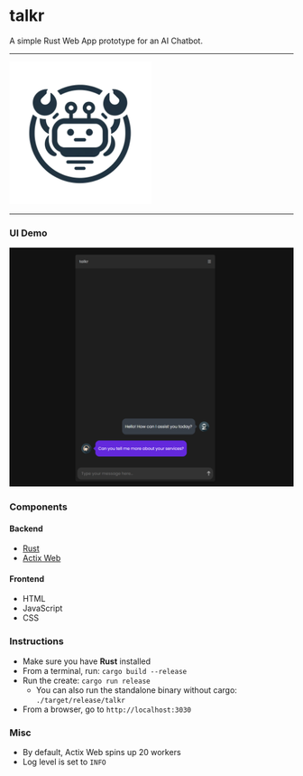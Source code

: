 # talkr
A simple Rust Web App prototype for an AI Chatbot.

<hr />

<img src="img/logo.webp" style="width: 50%;"/>

<hr />

### UI Demo

<img src="img/talkr.png" />

### Components

#### Backend
* [Rust](https://www.rust-lang.org/)
* [Actix Web](https://actix.rs/)

#### Frontend
* HTML
* JavaScript
* CSS

### Instructions

* Make sure you have **Rust** installed
* From a terminal, run: `cargo build --release`
* Run the create: `cargo run release`
  * You can also run the standalone binary without cargo: `./target/release/talkr`
* From a browser, go to `http://localhost:3030`

### Misc

* By default, Actix Web spins up 20 workers
* Log level is set to `INFO`


